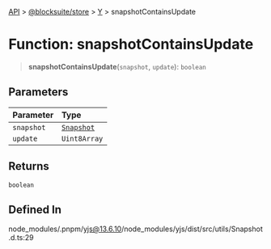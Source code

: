 [API](../../../../../index.md) > [@blocksuite/store](../../../index.md) > [Y](../index.md) > snapshotContainsUpdate

# Function: snapshotContainsUpdate

> **snapshotContainsUpdate**(`snapshot`, `update`): `boolean`

## Parameters

| Parameter | Type |
| :------ | :------ |
| `snapshot` | [`Snapshot`](../classes/class.Snapshot.md) |
| `update` | `Uint8Array` |

## Returns

`boolean`

## Defined In

node\_modules/.pnpm/yjs@13.6.10/node\_modules/yjs/dist/src/utils/Snapshot.d.ts:29
